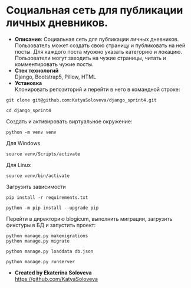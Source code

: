 #  Социальная сеть для публикации личных дневников.
* **Описание**: Социальная сеть для публикации личных дневников. Пользователь может создать свою страницу и публиковать на ней посты. 
Для каждого поста муожно указать категорию и локацию. Пользователи могут заходить на чужие страницы, читать и комментировать чужие посты.
* **Стек технологий**  
  Django, Bootstrap5, Pillow, HTML
* **Установка**  
Клонировать репозиторий и перейти в него в командной строке:

```
git clone git@github.com:KatyaSoloveva/django_sprint4.git
```  

```
cd django_sprint4
```
Создать и активировать виртуальное окружение:
```
python -m venv venv
```

Для Windows
```
source venv/Scripts/activate
```

Для Linux
```
source venv/bin/activate
```
Загрузить зависимости
```
pip install -r requirements.txt
```
```
python -m pip install --upgrade pip
```
Перейти в директорию blogicum, выполнить миграции, загрузить фикстуры в БД и запустить проект:
```
python manage.py makemigrations
python manage.py migrate
```
```
python manage.py loaddata db.json
```
```
python manage.py runserver
```

* **Created by Ekaterina Soloveva**  
https://github.com/KatyaSoloveva
